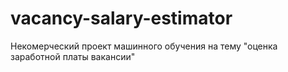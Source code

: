 # vacancy-salary-estimator
Некомерческий проект машинного обучения на тему "оценка заработной платы вакансии"
